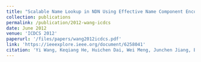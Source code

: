 ```yaml
---
title: "Scalable Name Lookup in NDN Using Effective Name Component Encoding"
collection: publications
permalink: /publication/2012-wang-icdcs
date: June 2012
venue: 'ICDCS 2012'
paperurl: '/files/papers/wang2012icdcs.pdf'
link: 'https://ieeexplore.ieee.org/document/6258041'
citation: 'Yi Wang, Keqiang He, Huichen Dai, Wei Meng, Junchen Jiang, Bin Liu and Yan Chen'
---
```

